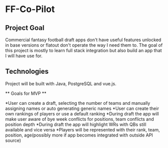 # FF-Co-Pilot

## Project Goal

Commercial fantasy football draft apps don't have useful features unlocked in base versions or flatout don't operate the way I need them to. The goal of this
project is mostly to learn full stack integration but also build an app that I will have use for.

## Technologies

Project will be built with Java, PostgreSQL and vue.js. 

** Goals for MVP **

*User can create a draft, selecting the number of teams and manually assigning names or auto generating generic names
*User can create their own rankings of players or use a default ranking
*During draft the app will make user aware of bye week conflicts for positions, team conflicts and position depth
*During draft the app will highlight WRs with QBs still available and vice versa 
*Players will be represented with their rank, team, position, age(possibly more if app becomes integrated with outside API source)

